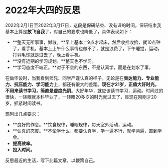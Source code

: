 # 2022年大四的反思

2022年2月1日至2022年3月17日，这段是保研结束、没有课的时间，保研结束我基本上算是**放飞自我**了，对自己的要求也降低了，具体表现如下：

- **整天无所事事，懒散。**早上基本上9点才起床，然后收拾收拾，就10点钟了，看手机，基本上上午什么事情也做不了，就是浪费了，下午睡觉，运动，打羽毛球就是过去了，晚上看手机。
- **没有近期的学习规划。**整天也不学习。
- **学习态度不端正。**对于不会的东西，不是认真学，而是在划水了事。



在做毕设时，当我看到师兄、同学严谨认真的样子，无论是在**表达能力、专业能力、抗压能力、学习能力**上，都还有很大的差距。**现在才21岁，正值大好时光，不用来读书学习，简直是虚度光阴**。大好年华，就应该读书学习，运动。时间过的很快，一转眼就本科毕业了，一转眼20多岁的时光就过去了，趁现在刚刚才20岁，抓紧时间读书。



现列出几点要求：

- **良好的作息。**饮食规律，睡眠规律，每天室外活动，运动。
- **认真的态度。**不论学什么，都要认真学，学一遍不行，就学两遍，直到学会。
- **提高效率。**
- **投入时间。**





反思最近的生活，写下此篇文章，以鞭策自己。